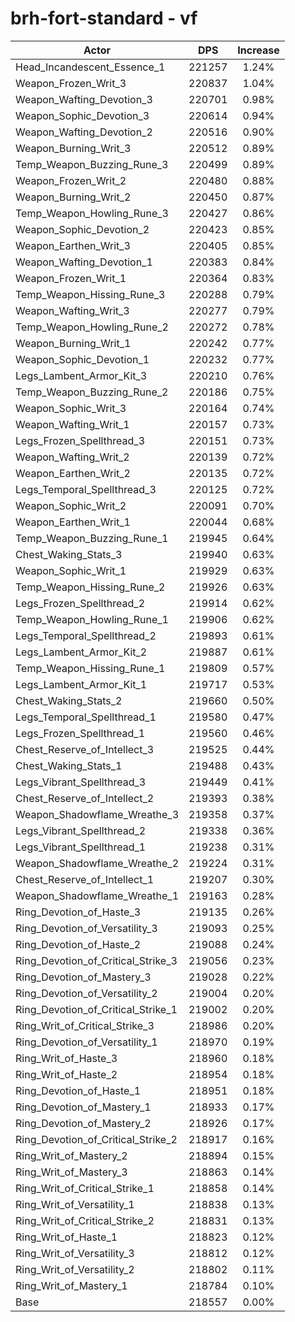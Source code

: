 # brh-fort-standard - vf
| Actor | DPS | Increase |
|---|:---:|:---:|
|Head_Incandescent_Essence_1|221257|1.24%|
|Weapon_Frozen_Writ_3|220837|1.04%|
|Weapon_Wafting_Devotion_3|220701|0.98%|
|Weapon_Sophic_Devotion_3|220614|0.94%|
|Weapon_Wafting_Devotion_2|220516|0.90%|
|Weapon_Burning_Writ_3|220512|0.89%|
|Temp_Weapon_Buzzing_Rune_3|220499|0.89%|
|Weapon_Frozen_Writ_2|220480|0.88%|
|Weapon_Burning_Writ_2|220450|0.87%|
|Temp_Weapon_Howling_Rune_3|220427|0.86%|
|Weapon_Sophic_Devotion_2|220423|0.85%|
|Weapon_Earthen_Writ_3|220405|0.85%|
|Weapon_Wafting_Devotion_1|220383|0.84%|
|Weapon_Frozen_Writ_1|220364|0.83%|
|Temp_Weapon_Hissing_Rune_3|220288|0.79%|
|Weapon_Wafting_Writ_3|220277|0.79%|
|Temp_Weapon_Howling_Rune_2|220272|0.78%|
|Weapon_Burning_Writ_1|220242|0.77%|
|Weapon_Sophic_Devotion_1|220232|0.77%|
|Legs_Lambent_Armor_Kit_3|220210|0.76%|
|Temp_Weapon_Buzzing_Rune_2|220186|0.75%|
|Weapon_Sophic_Writ_3|220164|0.74%|
|Weapon_Wafting_Writ_1|220157|0.73%|
|Legs_Frozen_Spellthread_3|220151|0.73%|
|Weapon_Wafting_Writ_2|220139|0.72%|
|Weapon_Earthen_Writ_2|220135|0.72%|
|Legs_Temporal_Spellthread_3|220125|0.72%|
|Weapon_Sophic_Writ_2|220091|0.70%|
|Weapon_Earthen_Writ_1|220044|0.68%|
|Temp_Weapon_Buzzing_Rune_1|219945|0.64%|
|Chest_Waking_Stats_3|219940|0.63%|
|Weapon_Sophic_Writ_1|219929|0.63%|
|Temp_Weapon_Hissing_Rune_2|219926|0.63%|
|Legs_Frozen_Spellthread_2|219914|0.62%|
|Temp_Weapon_Howling_Rune_1|219906|0.62%|
|Legs_Temporal_Spellthread_2|219893|0.61%|
|Legs_Lambent_Armor_Kit_2|219887|0.61%|
|Temp_Weapon_Hissing_Rune_1|219809|0.57%|
|Legs_Lambent_Armor_Kit_1|219717|0.53%|
|Chest_Waking_Stats_2|219660|0.50%|
|Legs_Temporal_Spellthread_1|219580|0.47%|
|Legs_Frozen_Spellthread_1|219560|0.46%|
|Chest_Reserve_of_Intellect_3|219525|0.44%|
|Chest_Waking_Stats_1|219488|0.43%|
|Legs_Vibrant_Spellthread_3|219449|0.41%|
|Chest_Reserve_of_Intellect_2|219393|0.38%|
|Weapon_Shadowflame_Wreathe_3|219358|0.37%|
|Legs_Vibrant_Spellthread_2|219338|0.36%|
|Legs_Vibrant_Spellthread_1|219238|0.31%|
|Weapon_Shadowflame_Wreathe_2|219224|0.31%|
|Chest_Reserve_of_Intellect_1|219207|0.30%|
|Weapon_Shadowflame_Wreathe_1|219163|0.28%|
|Ring_Devotion_of_Haste_3|219135|0.26%|
|Ring_Devotion_of_Versatility_3|219093|0.25%|
|Ring_Devotion_of_Haste_2|219088|0.24%|
|Ring_Devotion_of_Critical_Strike_3|219056|0.23%|
|Ring_Devotion_of_Mastery_3|219028|0.22%|
|Ring_Devotion_of_Versatility_2|219004|0.20%|
|Ring_Devotion_of_Critical_Strike_1|219002|0.20%|
|Ring_Writ_of_Critical_Strike_3|218986|0.20%|
|Ring_Devotion_of_Versatility_1|218970|0.19%|
|Ring_Writ_of_Haste_3|218960|0.18%|
|Ring_Writ_of_Haste_2|218954|0.18%|
|Ring_Devotion_of_Haste_1|218951|0.18%|
|Ring_Devotion_of_Mastery_1|218933|0.17%|
|Ring_Devotion_of_Mastery_2|218926|0.17%|
|Ring_Devotion_of_Critical_Strike_2|218917|0.16%|
|Ring_Writ_of_Mastery_2|218894|0.15%|
|Ring_Writ_of_Mastery_3|218863|0.14%|
|Ring_Writ_of_Critical_Strike_1|218858|0.14%|
|Ring_Writ_of_Versatility_1|218838|0.13%|
|Ring_Writ_of_Critical_Strike_2|218831|0.13%|
|Ring_Writ_of_Haste_1|218823|0.12%|
|Ring_Writ_of_Versatility_3|218812|0.12%|
|Ring_Writ_of_Versatility_2|218802|0.11%|
|Ring_Writ_of_Mastery_1|218784|0.10%|
|Base|218557|0.00%|

